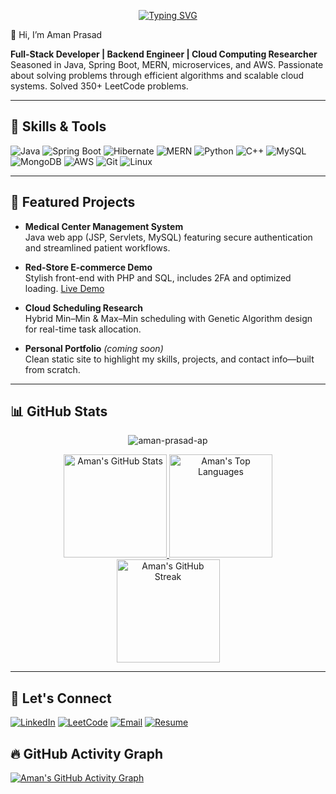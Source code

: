 <p align="center">
  <a href="https://git.io/typing-svg">
    <img src="https://readme-typing-svg.herokuapp.com?font=Fira+Code&weight=600&size=26&duration=2000&pause=1000&color=00C2FF&center=true&vCenter=true&width=600&height=60&lines=Hii!+I+am+Aman+Prasad;Welcome+to+my+GitHub+profile!;You+can+know+more+about+me+below..." alt="Typing SVG" />
  </a>
</p>

👋 Hi, I’m Aman Prasad

**Full-Stack Developer | Backend Engineer | Cloud Computing Researcher**
Seasoned in Java, Spring Boot, MERN, microservices, and AWS. Passionate about solving problems through efficient algorithms and scalable cloud systems. Solved 350+ LeetCode problems.

---

##  🔧 Skills & Tools

![Java](https://img.shields.io/badge/Java-%23ED8B00.svg?logo=openjdk&logoColor=white)
![Spring Boot](https://img.shields.io/badge/Spring%20Boot-6DB33F.svg?logo=springboot&logoColor=white)
![Hibernate](https://img.shields.io/badge/Hibernate-59666C.svg?logo=hibernate&logoColor=white)
![MERN](https://img.shields.io/badge/MERN-3C873A.svg?logo=react&logoColor=white)
![Python](https://img.shields.io/badge/Python-3776AB.svg?logo=python&logoColor=white)
![C++](https://img.shields.io/badge/C++-00599C.svg?logo=c%2B%2B&logoColor=white)
![MySQL](https://img.shields.io/badge/MySQL-4479A1.svg?logo=mysql&logoColor=white)
![MongoDB](https://img.shields.io/badge/MongoDB-47A248.svg?logo=mongodb&logoColor=white)
![AWS](https://img.shields.io/badge/AWS-232F3E.svg?logo=amazon-aws&logoColor=white)
![Git](https://img.shields.io/badge/Git-F05032.svg?logo=git&logoColor=white)
![Linux](https://img.shields.io/badge/Linux-FCC624.svg?logo=linux&logoColor=black)

---

##  📌 Featured Projects

- **Medical Center Management System**  
  Java web app (JSP, Servlets, MySQL) featuring secure authentication and streamlined patient workflows.

- **Red-Store E-commerce Demo**  
  Stylish front-end with PHP and SQL, includes 2FA and optimized loading. [Live Demo](https://redmart.netlify.app/)

- **Cloud Scheduling Research**  
  Hybrid Min–Min & Max–Min scheduling with Genetic Algorithm design for real-time task allocation.

- **Personal Portfolio** *(coming soon)*  
  Clean static site to highlight my skills, projects, and contact info—built from scratch.

---

## 📊 GitHub Stats

<p align="center"> 
    <img src="https://komarev.com/ghpvc/?username=aman-prasad-ap&label=Profile+Views&color=0e75b6&style=for-the-badge" alt="aman-prasad-ap" /> 
</p>

<p align="center">
  <a href="https://github.com/aman-prasad-ap">
    <img height="165em" src="https://github-readme-stats.vercel.app/api?username=aman-prasad-ap&show_icons=true&rank_icon=github&include_all_commits=false" alt="Aman's GitHub Stats" />
    <img height="165em" src="https://github-readme-stats.vercel.app/api/top-langs/?username=aman-prasad-ap&layout=compact" alt="Aman's Top Languages" />
  </a>
  <br/>
  <img height="165em" src="https://streak-stats.demolab.com?user=aman-prasad-ap" alt="Aman's GitHub Streak" />
</p>

---

##  🤝 Let's Connect

[![LinkedIn](https://img.shields.io/badge/LinkedIn-0A66C2.svg?logo=linkedin&logoColor=white)](https://www.linkedin.com/in/aman-prasad-ap)
[![LeetCode](https://img.shields.io/badge/LeetCode-FFA116.svg?logo=leetcode&logoColor=black)](https://leetcode.com/u/aman-prasad-ap/)
[![Email](https://img.shields.io/badge/Email-D14836.svg?logo=gmail&logoColor=white)](mailto:dev.aman.prasad@gmail.com)
[![Resume](https://img.shields.io/badge/Resume-PDF-blue)](./Aman-Resume.pdf)

## 🔥 GitHub Activity Graph

[![Aman's GitHub Activity Graph](https://github-readme-activity-graph.vercel.app/graph?username=aman-prasad-ap&theme=github-compact&hide_border=true)](https://github.com/ashutosh00710/github-readme-activity-graph)
